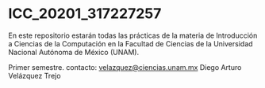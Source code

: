 # ICC_20201_317227257

En este repositorio estarán todas las prácticas de la materia de 
Introducción a Ciencias de la Computación en la Facultad de Ciencias 
de la Universidad Nacional Autónoma de México (UNAM). 

Primer semestre. 
contacto: velazquez@ciencias.unam.mx
Diego Arturo Velázquez Trejo
